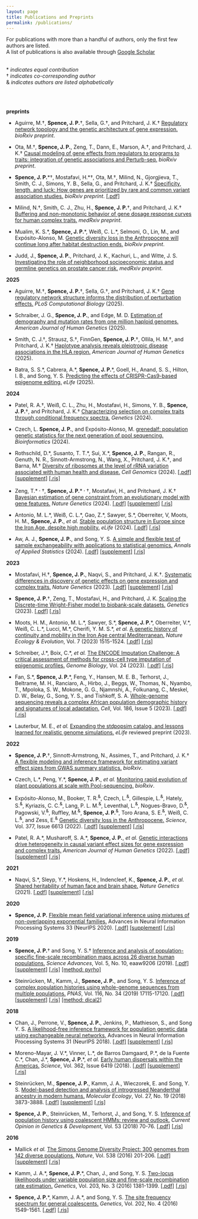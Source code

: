 ```yaml
---
layout: page
title: Publications and Preprints
permalink: /publications/
---
```

For publications with more than a handful of authors, only the first
few authors are listed.   
A list of publications is also available through
[Google Scholar](https://scholar.google.com/citations?hl=en&user=jMaIpR4AAAAJ&view_op=list_works&sortby=pubdate)
<br>
<br>

\* _indicates equal contribution_  
&#8224; _indicates co-corresponding author_  <br>
&amp; _indicates authors are listed alphabetically_

<br>
<br>

__preprints__
* Aguirre, M.&#8224;, __Spence, J. P.__&#8224;, Sella, G.&#8224;, and Pritchard, J. K.&#8224; [Regulatory network topology and the genetic architecture of gene expression.](https://doi.org/10.1101/2025.08.12.669924) _bioRxiv preprint_.

* Ota, M.&#8224;, __Spence, J. P.__, Zeng, T., Dann, E., Marson, A.&#8224;, and Pritchard, J. K.&#8224; [Causal modeling of gene effects from regulators to programs to traits: integration of genetic associations and Perturb-seq.](https://doi.org/10.1101/2025.01.22.634424) _bioRxiv preprint_.

* __Spence, J. P.__\*&#8224;, Mostafavi, H.\*&#8224;, Ota, M.&#8224;, Milind, N., Gjorgjieva, T., Smith, C. J., Simons, Y. B., Sella, G., and Pritchard, J. K.&#8224; [Specificity, length, and luck: How genes are prioritized by rare and common variant association studies.](https://www.biorxiv.org/content/10.1101/2024.12.12.628073v1) _bioRxiv preprint_.
    [\[.pdf\]](/assets/specificity.pdf/)

* Milind, N.&#8224;, Smith, C. J., Zhu, H., __Spence, J. P.__&#8224;, and Pritchard, J. K.&#8224; [Buffering and non-monotonic behavior of gene dosage response curves for human complex traits.](https://doi.org/10.1101/2024.11.11.24317065) _medRxiv preprint_.

* Mualim, K. S.\*, __Spence, J. P.__\*, Weiß, C. L.\*, Selmoni, O., Lin, M., and Expósito-Alonso, M. [Genetic diversity loss in the Anthropocene will continue long after habitat destruction ends.](https://doi.org/10.1101/2024.10.21.619096) _bioRxiv preprint_.

* Judd, J., __Spence, J. P.__, Pritchard, J. K., Kachuri, L., and Witte, J. S. [Investigating the role of neighborhood socioeconomic status and germline genetics on prostate cancer risk.](https://doi.org/10.1101/2024.07.31.24311312) _medRxiv preprint_.


__2025__
* Aguirre, M.&#8224;, __Spence, J. P.__&#8224;, Sella, G.&#8224;, and Pritchard, J. K.&#8224; [Gene regulatory network structure informs the distribution of perturbation effects.](https://doi.org/10.1371/journal.pcbi.1013387) _PLoS Computational Biology_ (2025).

* Schraiber, J. G., __Spence, J. P.__, and Edge, M. D. [Estimation of demography and mutation rates from one million haploid genomes.](https://doi.org/10.1016/j.ajhg.2025.07.008) _American Journal of Human Genetics_ (2025).


* Smith, C. J.&#8224;, Strausz, S.&#8224;, FinnGen, __Spence, J. P.__&#8224;, Ollila, H. M.&#8224;, and Pritchard, J. K.&#8224; [Haplotype analysis reveals pleiotropic disease associations in the HLA region.](https://doi.org/10.1016/j.ajhg.2025.06.011) _American Journal of Human Genetics_ (2025).

* Batra, S. S.\*, Cabrera, A.\*, __Spence, J. P.__\*, Goell, H., Anand, S. S., Hilton, I. B., and Song, Y. S. [Predicting the effects of CRISPR-Cas9-based epigenome editing.](https://doi.org/10.7554/eLife.92991) _eLife_ (2025).


__2024__
* Patel, R. A.&#8224;, Weiß, C. L., Zhu, H., Mostafavi, H., Simons, Y. B., __Spence, J. P.__&#8224;, and Pritchard, J. K.&#8224; [Characterizing selection on complex traits through conditional frequency spectra.](https://doi.org/10.1093/genetics/iyae210) _Genetics_ (2024).


*  Czech, L. __Spence, J. P.__, and Expósito-Alonso, M. [grenedalf: population genetic statistics for the next generation of pool sequencing.](https://doi.org/10.1093/bioinformatics/btae508) _Bioinformatics_ (2024).

*  Rothschild, D.\*, Susanto, T. T.\*, Sui, X.\*, __Spence, J. P.__, Rangan, R., Genuth, N. R., Sinnott-Armstrong, N., Wang, X., Pritchard, J. K.&#8224;, and Barna, M.&#8224; [Diversity of ribosomes at the level of rRNA variation associated with human health and disease.](https://doi.org/10.1016/j.xgen.2024.100629) _Cell Genomics_ (2024).
    [\[.pdf\]](/assets/ribosomes.pdf/)
    [\[supplement\]](/assets/ribosomes_supp.pdf)
    [\[.ris\]](/assets/ribosomes.ris)


*  Zeng, T.\* <sup>,</sup> &#8224;, __Spence, J. P.__\* <sup>,</sup> &#8224;, Mostafavi, H., and Pritchard, J. K.&#8224; [Bayesian estimation of gene constraint from an evolutionary model with gene features.](https://doi.org/10.1038/s41588-024-01820-9) _Nature Genetics_ (2024).
    [\[.pdf\]](/assets/genebayes.pdf)
    [\[supplement\]](/assets/genebayes_supp.pdf)
    [\[.ris\]](/assets/genebayes.ris)


*  Antonio, M. L.\*, Weiß, C. L.\*, Gao, Z.\*, Sawyer, S.\*, Oberreiter, V, Moots, H. M., __Spence, J. P.__, _et al._ [Stable population structure in Europe since the Iron Age, despite high mobility.](https://doi.org/10.7554/eLife.79714.sa0) _eLife_ (2024).
    [\[.pdf\]](/assets/atqy.pdf)
    [\[.ris\]](/assets/atqy.ris)


*  Aw, A. J., __Spence, J. P.__, and Song, Y. S.
[A simple and flexible test of sample exchangeability with applications to statistical genomics.](https://doi.org/10.1214/23-AOAS1817) _Annals of Applied Statistics_ (2024).
    [\[.pdf\]](/assets/exchangeability.pdf)
    [\[supplement\]](/assets/exchangeability_supp.pdf)
    [\[.ris\]](/assets/exhangeability.ris)



__2023__
*  Mostafavi, H.&#8224;, __Spence, J. P.__, Naqvi, S., and Pritchard, J. K.&#8224;.  [Systematic differences in discovery of genetic effects on gene expression and complex traits.](https://doi.org/10.1038/s41588-023-01529-1) _Nature Genetics_ (2023).
    [\[.pdf\]](/assets/gwas_eqtl.pdf)
    [\[supplement\]](/assets/gwas_eqtl_supp.pdf)
    [\[.ris\]](/assets/gwas_eqtl.ris)

* __Spence, J. P.__&#8224;, Zeng, T., Mostafavi, H., and Pritchard, J. K. [Scaling the Discrete-time Wright-Fisher model to biobank-scale datasets.]( https://doi.org/10.1093/genetics/iyad168) _Genetics_ (2023).
    [\[.pdf\]](/assets/dtwf.pdf)
    [\[.ris\]](/assets/dtwf.ris)

*  Moots, H. M., Antonio, M. L.\*, Sawyer, S.\*, __Spence, J. P.__\*, Oberreiter, V.\*, Weiß, C. L.\*, Lucci, M.\*, Cherifi, Y. M. S.\*, _et al._ [A genetic history of continuity and mobility in the Iron Age central Mediterranean.](https://doi.org/10.1038/s41559-023-02143-4) _Nature Ecology & Evolution_, Vol. 7 (2023) 1515-1524.
     [\[.pdf\]](/assets/iron_age_med.pdf)
     [\[.ris\]](/assets/iron_age_med.ris)


*  Schreiber, J.\*, Boix, C.\*, _et al._ [The ENCODE Imputation Challenge: A critical assessment of methods for cross-cell type imputation of epigenomic profiles.](https://doi.org/10.1186/s13059-023-02915-y) _Genome Biology_, Vol. 24 (2023).
    [\[.pdf\]](/assets/encode_imputation_challenge.pdf)
    [\[.ris\]](/assets/encode_imputation_challenge.ris)

* Fan, S.\*, __Spence, J. P.__\*, Feng, Y., Hansen, M. E. B., Terhorst, J., Beltrame, M. H., Ranciaro, A., Hirbo, J., Beggs, W., Thomas, N., Nyambo, T., Mpoloka, S. W., Mokone, G. G., Njamnshi, A., Folkunang, C., Meskel, D. W., Belay, G., Song, Y. S., and Tishkoff, S. A. [Whole-genome sequencing reveals a complex African population demographic history and signatures of local adaptation.](https://doi.org/10.1016/j.cell.2023.01.042) _Cell_, Vol. 186, Issue 5 (2023).
    [\[.pdf\]](/assets/whole_genome_sequencing.pdf)
    [\[.ris\]](/assets/whole_genome_sequencing.ris)

*  Lauterbur, M. E., _et al._ [Expanding the stdpopsim catalog, and lessons learned for realistic genome simulations.](https://doi.org/10.7554/eLife.84874.1) _eLife_ reviewed preprint (2023).


__2022__
*  __Spence, J. P.__&#8224;, Sinnott-Armstrong, N., Assimes, T., and Pritchard, J. K.&#8224; [A flexible modeling and inference framework for estimating variant effect sizes from GWAS summary statistics.](https://doi.org/10.1101/2022.04.18.488696) _bioRxiv_.

*  Czech, L.\*, Peng, Y.\*, __Spence, J. P.__, _et al._ [Monitoring rapid evolution of plant populations at scale with Pool-sequencing.](https://doi.org/10.1101/2022.02.02.477408) _bioRxiv_.

*   Expósito-Alonso, M., Booker, T. R.<sup>&amp;</sup>, Czech, L.<sup>&amp;</sup>, Gillespie, L.<sup>&amp;</sup>, Hately, S.<sup>&amp;</sup>, Kyriazis, C. C.<sup>&amp;</sup>, Lang, P. L. M.<sup>&amp;</sup>, Leventhal, L.<sup>&amp;</sup>, Nogues-Bravo, D.<sup>&amp;</sup>, Pagowski, V.<sup>&amp;</sup>, Ruffley, M.<sup>&amp;</sup>, __Spence, J. P.__<sup>&amp;</sup>, Toro Arana, S. E.<sup>&amp;</sup>, Weiß, C. L.<sup>&amp;</sup>, and Zess, E.<sup>&amp;</sup>  [Genetic diversity loss in the Anthropocene.](https://doi.org/10.1126/science.abn5642) _Science_, Vol. 377, Issue 6613 (2022).
    [\[.pdf\]](/assets/genetic_diversity_loss.pdf)
    [\[supplement\]](/assets/genetic_diversity_loss_supp.pdf)
    [\[.ris\]](/assets/genetic_diversity_loss.ris)


*   Patel, R. A.\*, Musharoff, S. A.\*, __Spence, J. P.__, _et al._
   [Genetic interactions drive heterogeneity in causal variant effect sizes for gene expression and complex traits.](https://doi.org/10.1016/j.ajhg.2022.05.014) _American Journal of Human Genetics_ (2022).
    [\[.pdf\]](/assets/genetic_interactions.pdf)
    [\[supplement\]](/assets/genetic_interactions_supp.pdf)
    [\[.ris\]](/assets/genetic_interactions.ris)


__2021__
*   Naqvi, S.\*, Sleyp, Y.\*, Hoskens, H., Indencleef, K., __Spence, J. P.__, _et al._
    [Shared heritability of human face and brain shape.](https://doi.org/10.1038/s41588-021-00827-w) _Nature Genetics_ (2021).
    [\[.pdf\]](/assets/shared_heritability_of_human_face_and_brain_shape.pdf)
    [\[supplement\]](/assets/shared_heritability_of_human_face_and_brain_shape_supp.pdf)
    [\[.ris\]](/assets/shared_heritability_of_human_face_and_brain_shape.ris)


__2020__
*   __Spence, J. P.__ [Flexible mean field variational inference using mixtures of
    non-overlapping exponential families.](https://proceedings.neurips.cc/paper/2020/hash/e3a54649aeec04cf1c13907bc6c5c8aa-Abstract.html)
    Advances in Neural Information Processing Systems 33 (NeurIPS 2020).
    [\[.pdf\]](/assets/non_overlapping_mixtures.pdf)
    [\[supplement\]](/assets/non_overlapping_mixtures_supp.pdf)
    [\[.ris\]](/assets/non_overlapping_mixtures.ris)


__2019__
*   __Spence, J. P.__&#8224; and Song, Y. S.&#8224; 
    [Inference and analysis of population-specific fine-scale recombination 
    maps across 26 diverse human populations.](https://doi.org/10.1126/sciadv.aaw9206)
    _Science Advances_, Vol. 5, No. 10, eaaw9206 (2019).
    [\[.pdf\]](/assets/inference_and_analysis_pyrho.pdf)
    [\[supplement\]](/assets/inference_and_analysis_pyrho_supp.pdf)
    [\[.ris\]](/assets/inference_and_analysis_pyrho.ris)
    [\[method: pyrho\]](https://github.com/popgenmethods/pyrho/)

*   Steinr&uuml;cken, M., Kamm, J., __Spence, J. P.__, and Song, Y. S.
    [Inference of complex population histories using whole-genome sequences
    from multiple populations.](https://doi.org/10.1073/pnas.1905060116)
    _PNAS_, Vol. 116, No. 34 (2019) 17115-17120.
    [\[.pdf\]](/assets/dical2.pdf)
    [\[supplement\]](/assets/dical2_supp.pdf)
    [\[.ris\]](/assets/dical2.ris)
    [\[method: dical2\]](https://sourceforge.net/projects/dical2/)


__2018__ 
*   Chan, J., Perrone, V., __Spence, J. P.__, Jenkins, P., Mathieson, S., and Song Y. S.
    [A likelihood-free inference framework for population genetic data using
    exchangeable neural networks.](http://papers.nips.cc/paper/8078-a-likelihood-free-inference-framework-for-population-genetic-data-using-exchangeable-neural-networks)
    Advances in Neural Information Processing Systems 31 (NeurIPS 2018).
   [\[.pdf\]](/assets/exchnn.pdf)
   [\[supplement\]](/assets/exchnn_supp.pdf)
   [\[.ris\]](/assets/exchnn.ris)

*   Moreno-Mayar, J. V.\*, Vinner, L.\*, de Barros Damgaard, P.\*, de la Fuente C.\*,
    Chan, J.\*, __Spence, J. P.__\*, _et al._ 
    [Early human dispersals within the 
    Americas.](https://doi.org/10.1126/science.aav2621)
    _Science_, Vol. 362, Issue 6419 (2018).
    [\[.pdf\]](/assets/early_human_dispersal_americas.pdf)
    [\[supplement\]](/assets/early_human_dispersal_americas_supp.pdf)
    [\[.ris\]](/assets/early_human_dispersal_americas.ris)

*   Steinr&uuml;cken, M., __Spence, J. P.__, Kamm, J. A., Wieczorek, E.
    and Song, Y. S. 
    [Model-based detection and analysis of introgressed Neanderthal
    ancestry in modern humans.](https://doi.org/10.1111/mec.14565)
    _Molecular Ecology_, Vol. 27, No. 19 (2018) 3873-3888.
    [\[.pdf\]](/assets/dical_admix.pdf)
    [\[supplement\]](/assets/dical_admix_supp.pdf)
    [\[.ris\]](/assets/dical_admix.ris)

*   __Spence, J. P.__, Steinr&uuml;cken, M., Terhorst, J., and Song, Y. S.
    [Inference of population history using coalescent HMMs:
    review and outlook.](https://doi.org/10.1016/j.gde.2018.07.002)
    _Current Opinion in Genetics & Development_, Vol. 53 (2018) 70-76.
   [\[.pdf\]](/assets/hmm_review.pdf)
   [\[.ris\]](/assets/hmm_review.ris)


__2016__
*   Mallick _et al._
    [The Simons Genome Diversity Project: 300 genomes from 142 diverse
    populations.](http://dx.doi.org/10.1038/nature18964)
    _Nature_, Vol. 538 (2016) 201-206.
    [\[.pdf\]](/assets/sgdp.pdf)
    [\[supplement\]](/assets/sgdp_supp.pdf)
    [\[.ris\]](/assets/sgdp.ris)

*  Kamm, J. A.\*, __Spence, J. P.__\*, Chan, J., and Song, Y. S.
    [Two-locus likelihoods under variable population size and fine-scale
    recombination rate estimation.](http://dx.doi.org/10.1534/genetics.115.184820)
    _Genetics_, Vol. 203, No. 3 (2016) 1381-1399.
    [\[.pdf\]](/assets/ldpop.pdf)
    [\[.ris\]](/assets/ldpop.ris)

*  __Spence, J. P.__\*, Kamm, J. A.\*, and Song, Y. S.
    [The site frequency spectrum for general
    coalescents.](http://dx.doi.org/10.1534/genetics.115.184101)
    _Genetics_, Vol. 202, No. 4 (2016) 1549-1561.
    [\[.pdf\]](/assets/lambda.pdf)
    [\[.ris\]](/assets/lambda.ris)
